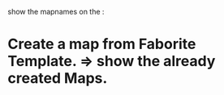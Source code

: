 show the mapnames on the :

Create a map from Faborite Template.
=> show the already created Maps.
=======================================





